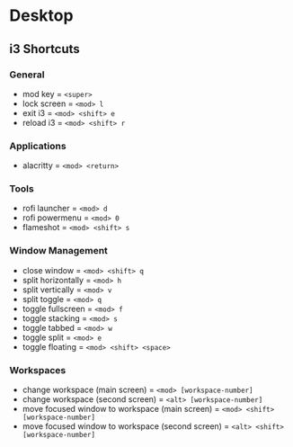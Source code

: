 # Desktop

## i3 Shortcuts

### General

- mod key = ``<super>``
- lock screen = ``<mod> l``
- exit i3 = ``<mod> <shift> e``
- reload i3 = ``<mod> <shift> r``

### Applications

- alacritty = ``<mod> <return>``

### Tools

- rofi launcher = ``<mod> d``
- rofi powermenu = ``<mod> 0``
- flameshot = ``<mod> <shift> s``

### Window Management

- close window = ``<mod> <shift> q``
- split horizontally = ``<mod> h``
- split vertically = ``<mod> v``
- split toggle = ``<mod> q``
- toggle fullscreen = ``<mod> f``
- toggle stacking = ``<mod> s``
- toggle tabbed = ``<mod> w``
- toggle split = ``<mod> e``
- toggle floating = ``<mod> <shift> <space>``


### Workspaces

- change workspace (main screen) = ``<mod> [workspace-number]``
- change workspace (second screen) = ``<alt> [workspace-number]``
- move focused window to workspace (main screen) = ``<mod> <shift> [workspace-number]`` 
- move focused window to workspace (second screen) = ``<alt> <shift> [workspace-number]`` 
